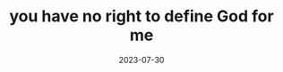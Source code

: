 ---
title: "you have no right to define God for me"
date: 2023-07-30
type: fragment
tags:
  - God
  - fragment
---